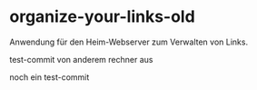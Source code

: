 # organize-your-links-old
Anwendung für den Heim-Webserver zum Verwalten von Links.

test-commit von anderem rechner aus

noch ein test-commit